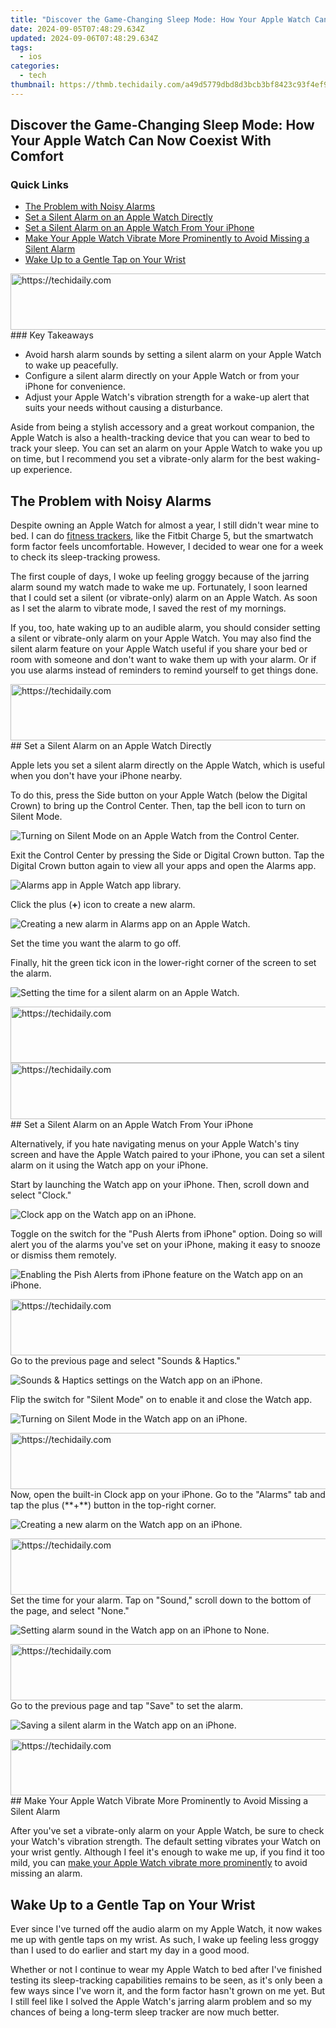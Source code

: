 ```yaml
---
title: "Discover the Game-Changing Sleep Mode: How Your Apple Watch Can Now Coexist With Comfort"
date: 2024-09-05T07:48:29.634Z
updated: 2024-09-06T07:48:29.634Z
tags:
  - ios
categories:
  - tech
thumbnail: https://thmb.techidaily.com/a49d5779dbd8d3bcb3bf8423c93f4ef941ba145d1cb34757b006a9b7dc8bcdff.jpeg
---
```


## Discover the Game-Changing Sleep Mode: How Your Apple Watch Can Now Coexist With Comfort

### Quick Links

* [The Problem with Noisy Alarms](https://buynow-info.techidaily.com/the-lowdown-on-lgs-affordable-49-inch-4k-viewing-experience-with-the-um7300-model-review/)
* [Set a Silent Alarm on an Apple Watch Directly](https://unlock-android.techidaily.com/in-2024-how-to-track-imei-number-of-vivo-g2-through-google-earth-by-drfone-android/)
* [Set a Silent Alarm on an Apple Watch From Your iPhone](https://network-issues.techidaily.com/accelerate-gaming-experience/)
* [Make Your Apple Watch Vibrate More Prominently to Avoid Missing a Silent Alarm](https://facebook-record-videos.techidaily.com/new-10plus-free-apps-to-convert-youtube-videos-on-demand-for-2024/)
* [Wake Up to a Gentle Tap on Your Wrist](https://facebook-video-share.techidaily.com/updated-in-2024-enhancing-video-appeal-20-premium-thumbnail-fonts/)

<!-- affiliate ads begin -->
<a href="https://appsumo.8odi.net/c/5597632/2087395/7443" target="_top" id="2087395">
  <img src="//a.impactradius-go.com/display-ad/7443-2087395" border="0" alt="https://techidaily.com" width="728" height="90"/>
</a>
<img height="0" width="0" src="https://appsumo.8odi.net/i/5597632/2087395/7443" style="position:absolute;visibility:hidden;" border="0" />
<!-- affiliate ads end -->
### Key Takeaways

* Avoid harsh alarm sounds by setting a silent alarm on your Apple Watch to wake up peacefully.
* Configure a silent alarm directly on your Apple Watch or from your iPhone for convenience.
* Adjust your Apple Watch's vibration strength for a wake-up alert that suits your needs without causing a disturbance.

 Aside from being a stylish accessory and a great workout companion, the Apple Watch is also a health-tracking device that you can wear to bed to track your sleep. You can set an alarm on your Apple Watch to wake you up on time, but I recommend you set a vibrate-only alarm for the best waking-up experience.

##  The Problem with Noisy Alarms

 Despite owning an Apple Watch for almost a year, I still didn't wear mine to bed. I can do [fitness trackers](https://some-techniques.techidaily.com/new-health-advocacy-through-strategic-social-media-plays/), like the Fitbit Charge 5, but the smartwatch form factor feels uncomfortable. However, I decided to wear one for a week to check its sleep-tracking prowess.

 The first couple of days, I woke up feeling groggy because of the jarring alarm sound my watch made to wake me up. Fortunately, I soon learned that I could set a silent (or vibrate-only) alarm on an Apple Watch. As soon as I set the alarm to vibrate mode, I saved the rest of my mornings.

 If you, too, hate waking up to an audible alarm, you should consider setting a silent or vibrate-only alarm on your Apple Watch. You may also find the silent alarm feature on your Apple Watch useful if you share your bed or room with someone and don't want to wake them up with your alarm. Or if you use alarms instead of reminders to remind yourself to get things done.

<!-- affiliate ads begin -->
<a href="https://appsumo.8odi.net/c/5597632/2082533/7443" target="_top" id="2082533">
  <img src="//a.impactradius-go.com/display-ad/7443-2082533" border="0" alt="https://techidaily.com" width="728" height="90"/>
</a>
<img height="0" width="0" src="https://appsumo.8odi.net/i/5597632/2082533/7443" style="position:absolute;visibility:hidden;" border="0" />
<!-- affiliate ads end -->
##  Set a Silent Alarm on an Apple Watch Directly

 Apple lets you set a silent alarm directly on the Apple Watch, which is useful when you don't have your iPhone nearby.

 To do this, press the Side button on your Apple Watch (below the Digital Crown) to bring up the Control Center. Then, tap the bell icon to turn on Silent Mode.

![Turning on Silent Mode on an Apple Watch from the Control Center.](https://static1.howtogeekimages.com/wordpress/wp-content/uploads/2024/05/set-a-silent-alarm-on-apple-watch-11.jpg) 

 Exit the Control Center by pressing the Side or Digital Crown button. Tap the Digital Crown button again to view all your apps and open the Alarms app.

![Alarms app in Apple Watch app library.](https://static1.howtogeekimages.com/wordpress/wp-content/uploads/2024/05/set-a-silent-alarm-on-apple-watch-12.jpg) 

 Click the plus (**+**) icon to create a new alarm.

![Creating a new alarm in Alarms app on an Apple Watch.](https://static1.howtogeekimages.com/wordpress/wp-content/uploads/2024/05/set-a-silent-alarm-on-apple-watch-9.jpg) 

 Set the time you want the alarm to go off.

 Finally, hit the green tick icon in the lower-right corner of the screen to set the alarm.

![Setting the time for a silent alarm on an Apple Watch.](https://static1.howtogeekimages.com/wordpress/wp-content/uploads/2024/05/set-a-silent-alarm-on-apple-watch-10.jpg) 

<!-- affiliate ads begin -->
<a href="https://imp.i357552.net/c/5597632/1006793/11832" target="_top" id="1006793">
  <img src="//a.impactradius-go.com/display-ad/11832-1006793" border="0" alt="https://techidaily.com" width="728" height="90"/>
</a>
<img height="0" width="0" src="https://imp.i357552.net/i/5597632/1006793/11832" style="position:absolute;visibility:hidden;" border="0" />
<!-- affiliate ads end -->
<!-- affiliate ads begin -->
<a href="https://imp.i357552.net/c/5597632/1001453/11832" target="_top" id="1001453">
  <img src="//a.impactradius-go.com/display-ad/11832-1001453" border="0" alt="https://techidaily.com" width="728" height="90"/>
</a>
<img height="0" width="0" src="https://imp.i357552.net/i/5597632/1001453/11832" style="position:absolute;visibility:hidden;" border="0" />
<!-- affiliate ads end -->
##  Set a Silent Alarm on an Apple Watch From Your iPhone

 Alternatively, if you hate navigating menus on your Apple Watch's tiny screen and have the Apple Watch paired to your iPhone, you can set a silent alarm on it using the Watch app on your iPhone.

 Start by launching the Watch app on your iPhone. Then, scroll down and select "Clock."

![Clock app on the Watch app on an iPhone.](https://static1.howtogeekimages.com/wordpress/wp-content/uploads/2024/05/set-a-silent-alarm-on-apple-watch-1.jpg) 

 Toggle on the switch for the "Push Alerts from iPhone" option. Doing so will alert you of the alarms you've set on your iPhone, making it easy to snooze or dismiss them remotely.

![Enabling the Pish Alerts from iPhone feature on the Watch app on an iPhone.](https://static1.howtogeekimages.com/wordpress/wp-content/uploads/2024/05/set-a-silent-alarm-on-apple-watch-2.jpg) 

<!-- affiliate ads begin -->
<a href="https://aligracehair.sjv.io/c/5597632/1880960/19272" target="_top" id="1880960">
  <img src="//a.impactradius-go.com/display-ad/19272-1880960" border="0" alt="https://techidaily.com" width="728" height="90"/>
</a>
<img height="0" width="0" src="https://aligracehair.sjv.io/i/5597632/1880960/19272" style="position:absolute;visibility:hidden;" border="0" />
<!-- affiliate ads end -->
 Go to the previous page and select "Sounds & Haptics."

![Sounds & Haptics settings on the Watch app on an iPhone.](https://static1.howtogeekimages.com/wordpress/wp-content/uploads/2024/05/set-a-silent-alarm-on-apple-watch-3.jpg) 

 Flip the switch for "Silent Mode" on to enable it and close the Watch app.

![Turning on Silent Mode in the Watch app on an iPhone.](https://static1.howtogeekimages.com/wordpress/wp-content/uploads/2024/05/set-a-silent-alarm-on-apple-watch-4.jpg) 

<!-- affiliate ads begin -->
<a href="https://malaysia-healthcare-travel-council.pxf.io/c/5597632/1557747/17382" target="_top" id="1557747">
  <img src="//a.impactradius-go.com/display-ad/17382-1557747" border="0" alt="https://techidaily.com" width="728" height="90"/>
</a>
<img height="0" width="0" src="https://malaysia-healthcare-travel-council.pxf.io/i/5597632/1557747/17382" style="position:absolute;visibility:hidden;" border="0" />
<!-- affiliate ads end -->
 Now, open the built-in Clock app on your iPhone. Go to the "Alarms" tab and tap the plus (**+**) button in the top-right corner.

![Creating a new alarm on the Watch app on an iPhone.](https://static1.howtogeekimages.com/wordpress/wp-content/uploads/2024/05/set-a-silent-alarm-on-apple-watch-5.jpg) 

<!-- affiliate ads begin -->
<a href="https://oneplusfr.sjv.io/c/5597632/1622438/14044" target="_top" id="1622438">
  <img src="//a.impactradius-go.com/display-ad/14044-1622438" border="0" alt="https://techidaily.com" width="728" height="90"/>
</a>
<img height="0" width="0" src="https://oneplusfr.sjv.io/i/5597632/1622438/14044" style="position:absolute;visibility:hidden;" border="0" />
<!-- affiliate ads end -->
 Set the time for your alarm. Tap on "Sound," scroll down to the bottom of the page, and select "None."

![Setting alarm sound in the Watch app on an iPhone to None.](https://static1.howtogeekimages.com/wordpress/wp-content/uploads/2024/05/set-a-silent-alarm-on-apple-watch-8.jpg) 

<!-- affiliate ads begin -->
<a href="https://aligracehair.sjv.io/c/5597632/2016170/19272" target="_top" id="2016170">
  <img src="//a.impactradius-go.com/display-ad/19272-2016170" border="0" alt="https://techidaily.com" width="728" height="90"/>
</a>
<img height="0" width="0" src="https://aligracehair.sjv.io/i/5597632/2016170/19272" style="position:absolute;visibility:hidden;" border="0" />
<!-- affiliate ads end -->
 Go to the previous page and tap "Save" to set the alarm.

![Saving a silent alarm in the Watch app on an iPhone.](https://static1.howtogeekimages.com/wordpress/wp-content/uploads/2024/05/set-a-silent-alarm-on-apple-watch-6.jpg) 

<!-- affiliate ads begin -->
<a href="https://appsumo.8odi.net/c/5597632/2100534/7443" target="_top" id="2100534">
  <img src="//a.impactradius-go.com/display-ad/7443-2100534" border="0" alt="https://techidaily.com" width="728" height="90"/>
</a>
<img height="0" width="0" src="https://appsumo.8odi.net/i/5597632/2100534/7443" style="position:absolute;visibility:hidden;" border="0" />
<!-- affiliate ads end -->
##  Make Your Apple Watch Vibrate More Prominently to Avoid Missing a Silent Alarm

 After you've set a vibrate-only alarm on your Apple Watch, be sure to check your Watch's vibration strength. The default setting vibrates your Watch on your wrist gently. Although I feel it's enough to wake me up, if you find it too mild, you can [make your Apple Watch vibrate more prominently](https://digital-screen-recording.techidaily.com/updated-free-video-capture-test-apowersoft-and-more/) to avoid missing an alarm.

##  Wake Up to a Gentle Tap on Your Wrist

 Ever since I've turned off the audio alarm on my Apple Watch, it now wakes me up with gentle taps on my wrist. As such, I wake up feeling less groggy than I used to do earlier and start my day in a good mood.

 Whether or not I continue to wear my Apple Watch to bed after I've finished testing its sleep-tracking capabilities remains to be seen, as it's only been a few ways since I've worn it, and the form factor hasn't grown on me yet. But I still feel like I solved the Apple Watch's jarring alarm problem and so my chances of being a long-term sleep tracker are now much better.

<ins class="adsbygoogle"
     style="display:block"
     data-ad-format="autorelaxed"
     data-ad-client="ca-pub-7571918770474297"
     data-ad-slot="1223367746"></ins>



<ins class="adsbygoogle"
     style="display:block"
     data-ad-client="ca-pub-7571918770474297"
     data-ad-slot="8358498916"
     data-ad-format="auto"
     data-full-width-responsive="true"></ins>


